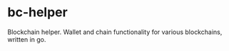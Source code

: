 # bc-helper
Blockchain helper. Wallet and chain functionality for various blockchains, written in go.
